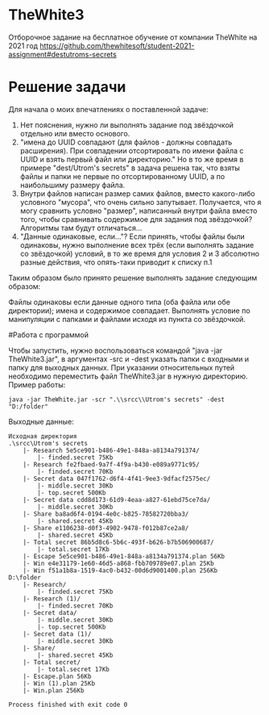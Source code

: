 # TheWhite3
Отборочное задание на бесплатное обучение от компании TheWhite на 2021 год 
https://github.com/thewhitesoft/student-2021-assignment#destutroms-secrets

# Решение задачи 
Для начала о моих впечатлениях о поставленной задаче:

1. Нет пояснения, нужно ли выполнять задание под звёздочкой отдельно или вместо основого. 
2. "имена до UUID совпадают (для файлов - должны совпадать расширения). При совпадении отсортировать по имени файла с UUID и взять первый файл или директорию."
Но в то же время в примере "dest/Utrom's secrets" в задача решена так, что взяты файлы и папки не первые по отсортированному UUID, а по наибольшиму размеру файла.
3. Внутри файлов написан размер самих файлов, вместо какого-либо условного "мусора", что очень сильно запутывает. Получается, что я могу сравнить условно "размер", написанный внутри файла вместо того, чтобы сравнивать содержимое для задания под звёздочкой? Алгоритмы там будут отличаться...
4. "Данные одинаковые, если..."? Если принять, чтобы файлы были одинаковы, нужно выполнение всех трёх (если выполнять задание со звёздочкой) условий, в то же время для условия 2 и 3 абсолютно разные действия, что опять-таки приводит к списку п.1

Таким образом было принято решение выполнять задание следующим образом: 

Файлы одинаковы если данные одного типа (оба файла или обе директории); имена и содержимое совпадает. Выполнять условие по манипуляции с папками и файлами исходя из пункта со звёздочкой. 

#Работа с программой

Чтобы запустить, нужно воспользоваться командой "java -jar TheWhite3.jar", в аргументах -src и -dest указать папки с входными и папку для выходных данных. При указании относительных путей необходимо переместить файл TheWhite3.jar в нужную директорию. 
Пример работы: 

```
java -jar TheWhite.jar -scr ".\\srcc\\Utrom's secrets" -dest "D:/folder"
```
Выходные данные:
```
Исходная директория
.\srcc\Utrom's secrets
	|- Research 5e5ce901-b486-49e1-848a-a8134a791374/
		|- finded.secret 75Kb
	|- Research fe2fbaed-9a7f-4f9a-b430-e089a9771c95/
		|- finded.secret 70Kb
	|- Secret data 047f1762-d6f4-4f41-9ee3-9dfacf2575ec/
		|- middle.secret 30Kb
		|- top.secret 500Kb
	|- Secret data cdd8d173-61d9-4eaa-a827-61ebd75ce7da/
		|- middle.secret 30Kb
	|- Share ba8ad6f4-0194-4e0c-b825-78582720bba3/
		|- shared.secret 45Kb
	|- Share e1106238-d0f3-4902-9478-f012b87ce2a8/
		|- shared.secret 45Kb
	|- Total secret 86b5d8c6-5b6c-493f-b626-b7b506900687/
		|- total.secret 17Kb
	|- Escape 5e5ce901-b486-49e1-848a-a8134a791374.plan 56Kb
	|- Win e4e31179-1e60-46d5-a868-fbb709789e07.plan 25Kb
	|- Win f51a1b8a-1519-4ac0-b432-00d6d9001400.plan 256Kb
D:\folder
	|- Research/
		|- finded.secret 75Kb
	|- Research (1)/
		|- finded.secret 70Kb
	|- Secret data/
		|- middle.secret 30Kb
		|- top.secret 500Kb
	|- Secret data (1)/
		|- middle.secret 30Kb
	|- Share/
		|- shared.secret 45Kb
	|- Total secret/
		|- total.secret 17Kb
	|- Escape.plan 56Kb
	|- Win (1).plan 25Kb
	|- Win.plan 256Kb

Process finished with exit code 0
```
